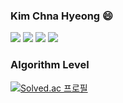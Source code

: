 ### Kim Chna Hyeong 😄


<img src="https://img.shields.io/badge/python-3776AB?style=flat-square&logo=simpleicons_python&logoColor=white"/>
<img src="https://img.shields.io/badge/pytorch-EE4C2C?style=flat-square&logo=simpleicons_pytorch&logoColor=white"/>
<img src="https://img.shields.io/badge/tensorflow-FF6F00?style=flat-square&logo=simpleicons_tensorflow&logoColor=white"/>
<img src="https://img.shields.io/badge/c-#A8B9CC?style=flat-square&logo=simpleicons_c&logoColor=white"/>


### Algorithm Level
[![Solved.ac
프로필](http://mazassumnida.wtf/api/generate_badge?boj=2002yerlm)](https://solved.ac/2002yerlm)
<!--
**chanhyeong00/chanhyeong00** is a ✨ _special_ ✨ repository because its `README.md` (this file) appears on your GitHub profile.

Here are some ideas to get you started:

- 🔭 I’m currently working on ...
- 🌱 I’m currently learning ...
- 👯 I’m looking to collaborate on ...
- 🤔 I’m looking for help with ...
- 💬 Ask me about ...
- 📫 How to reach me: ...
- 😄 Pronouns: ...
- ⚡ Fun fact: ...
-->
